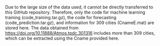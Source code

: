 Due to the large size of the data used, it cannot be directly transferred to this GitHub repository. Therefore, only the code for machine learning training (code_training.tar.gz), the code for forecasting (code_prediction.tar.gz), and information for 309 cities (CnameE.mat) are stored here. The data obtained from https://doi.org/10.11888/Atmos.tpdc.301316 includes more than 309 cities, which can be extracted using the Cname provided here.
